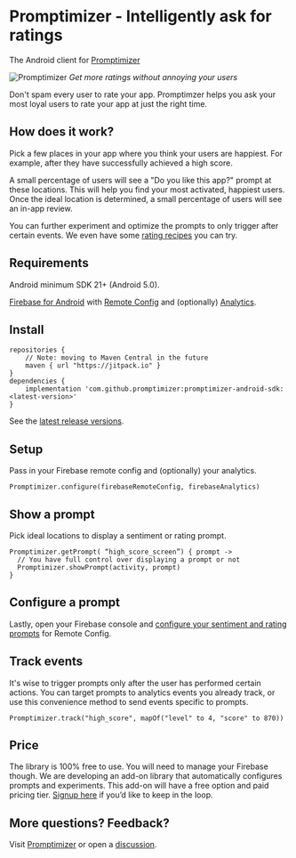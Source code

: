 # Promptimizer - Intelligently ask for ratings
The Android client for [Promptimizer](https://get.asogiraffe.com/promptimizer)

![Promptimizer](https://user-images.githubusercontent.com/140911/116790809-2db52180-aa6b-11eb-9a15-19c45f350e9b.png)
_Get more ratings without annoying your users_

Don't spam every user to rate your app.
Promptimzer helps you ask your most loyal users to rate your app at just the right time.

## How does it work?
Pick a few places in your app where you think your users are happiest.
For example, after they have successfully achieved a high score.

A small percentage of users will see a "Do you like this app?" prompt at these locations.
This will help you find your most activated, happiest users.
Once the ideal location is determined, a small percentage of users will see an in-app review.

You can further experiment and optimize the prompts to only trigger after certain events.
We even have some [rating recipes](https://github.com/promptimizer/promptimizer-android-sdk/wiki) you can try.

## Requirements
Android minimum SDK 21+ (Android 5.0).

[Firebase for Android](https://firebase.google.com/docs/android/setup) with [Remote Config](https://firebase.google.com/docs/remote-config) and (optionally) [Analytics](https://firebase.google.com/docs/analytics).

## Install
```
repositories {
    // Note: moving to Maven Central in the future
    maven { url "https://jitpack.io" }
}
dependencies {
    implementation 'com.github.promptimizer:promptimizer-android-sdk:<latest-version>'
}
```
See the [latest release versions](https://github.com/promptimizer/promptimizer-android-sdk/releases).

## Setup
Pass in your Firebase remote config and (optionally) your analytics.
```
Promptimizer.configure(firebaseRemoteConfig, firebaseAnalytics)
```

## Show a prompt
Pick ideal locations to display a sentiment or rating prompt.
```
Promptimizer.getPrompt( “high_score_screen”) { prompt ->
  // You have full control over displaying a prompt or not
  Promptimizer.showPrompt(activity, prompt)
}
```

## Configure a prompt
Lastly, open your Firebase console and [configure your sentiment and rating prompts](https://github.com/promptimizer/promptimizer-android-sdk/wiki) for Remote Config.

## Track events
It's wise to trigger prompts only after the user has performed certain actions.
You can target prompts to analytics events you already track, or use this convenience method to send events specific to prompts.
```
Promptimizer.track("high_score", mapOf("level" to 4, "score" to 870))
```

## Price
The library is 100% free to use. You will need to manage your Firebase though. We are developing an add-on library that automatically configures prompts and experiments. This add-on will have a free option and paid pricing tier. [Signup here](https://fedebehrens.typeform.com/to/j5SNfvc6) if you’d like to keep in the loop.

## More questions? Feedback?
Visit [Promptimizer](https://get.asogiraffe.com/promptimizer) or open a [discussion](https://github.com/promptimizer/promptimizer-android-sdk/discussions).
